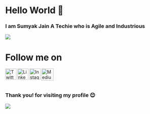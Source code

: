 # Hello World 👋
### I am Sumyak Jain A Techie who is Agile and Industrious


![](https://github-readme-stats.vercel.app/api?username=Sumyak-Jain&show_icons=true&line_height=30)

# Follow me on
<a href="https://twitter.com/JainSumyak">
  <img align="left" alt="Twitter" width="35px" src="https://i.pinimg.com/originals/ec/41/47/ec41475eafca0883460602acf1b59e82.png" />
</a>

<a href="https://www.linkedin.com/in/sumyak-jain/">
  <img align="left" alt="Linkedin" width="35px" src="https://cdn4.iconfinder.com/data/icons/social-messaging-ui-color-shapes-2-free/128/social-linkedin-circle-512.png" />
</a>

<a href="https://www.instagram.com/gaurav_jain0511/">
  <img align="left" alt="Instagram" width="35px" src="https://www.transparentpng.com/thumb/instagram-logo-icon/JTKuuM-instagram-logo-icon-free-transparent.png" />
</a>

<a href="https://sumyak-jain.medium.com/">
  <img align="left" alt="Medium" width="38px" src="https://cdn4.iconfinder.com/data/icons/social-media-2210/24/Medium-512.png" />
</a>



<br>

<br>

<br>


### Thank you! for visiting my profile :blush:
 <a href="https://github.com/sumyak/github-profile-views-counter">
    <img src="https://komarev.com/ghpvc/?username=Sumyak-Jain">
</a>
